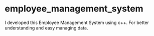 # employee_management_system
I developed this Employee Management System using c++. For better understanding and easy managing data.
